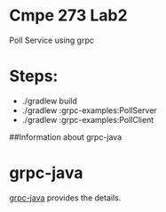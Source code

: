 # Cmpe 273 Lab2

Poll Service using grpc

Steps:
======

* ./gradlew build
* ./gradlew :grpc-examples:PollServer
* ./gradlew :grpc-examples:PollClient


##Information about grpc-java

grpc-java
=========

[grpc-java](https://github.com/grpc/grpc-java) provides the details.


